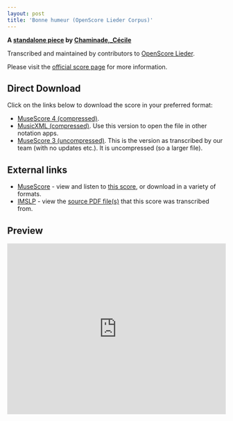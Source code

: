 ```yaml
---
layout: post
title: 'Bonne humeur (OpenScore Lieder Corpus)'
---
```


__A [standalone piece](https://fourscoreandmore.org/openscore/lieder/Chaminade,_C%C3%A9cile/_/) by [Chaminade,_Cécile](https://fourscoreandmore.org/openscore/lieder/Chaminade,_C%C3%A9cile)__

Transcribed and maintained by contributors to [OpenScore Lieder].

Please visit the [official score page] for more information.

[official score page]: https://musescore.com/openscore-lieder-corpus/scores/6264562
[OpenScore Lieder]: https://musescore.com/openscore-lieder-corpus

## Direct Download

Click on the links below to download the score in your preferred format:
- [MuseScore 4 (compressed)](https://fourscoreandmore.org/openscore/lieder/Chaminade,_C%C3%A9cile/_/Bonne_humeur.mscz).
- [MusicXML (compressed)](https://fourscoreandmore.org/openscore/lieder/Chaminade,_C%C3%A9cile/_/Bonne_humeur.mxl). Use this version to open the file in other notation apps.
- [MuseScore 3 (uncompressed)](https://raw.githubusercontent.com/OpenScore/Lieder/refs/heads/main/scores/Chaminade,_C%C3%A9cile/_/Bonne_humeur/lc6264562.mscx). This is the version as transcribed by our team (with no updates etc.). It is uncompressed (so a larger file).

## External links

- [MuseScore] - view and listen to [this score][MuseScore], or download in a variety of formats.
- [IMSLP] - view the [source PDF file(s)][IMSLP] that this score was transcribed from.

[MuseScore]: https://musescore.com/score/6264562
[IMSLP]: https://imslp.org/wiki/Special:ReverseLookup/598858

## Preview

<iframe width="100%" height="394" src="https://musescore.com/openscore-lieder-corpus/scores/6264562/embed" frameborder="0" allowfullscreen allow="autoplay; fullscreen"></iframe>
